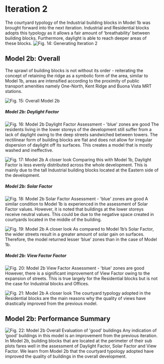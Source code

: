 # Iteration 2
The courtyard typology of the Industrial building blocks in Model 1b was brought forward into the next iteration. Industrial and Residential blocks adopts this typology as it allows a fair amount of ‘breathability’ between building blocks. Furthermore, daylight is able to reach deeper areas of these blocks. 
![Fig. 14: Generating Iteration 2](imgs/Iteration2.jpg)

## Model 2b: Overall
The sprawl of building blocks is not without its order - reiterating the concept of retaining the ridge as a symbolic form of the area, similar to Model 1b, areas are intensified according to the proximity of public transport amenities namely One-North, Kent Ridge and Buona Vista MRT stations. 

![Fig. 15: Overall Model 2b](imgs/Iteration2b_Overall.jpg)

##### Model 2b: Daylight Factor
![Fig. 16: Model 2b Daylight Factor Assessment - 'blue' zones are good](imgs/Iteration2b_Daylight_factor.jpg)
The residents living in the lower storeys of the development still suffer from a lack of daylight owing to the deep streets sandwiched between towers. The rectilinear form of building blocks are flat and does not allow for irregular dispersion of daylight off its surfaces. This creates a model that is mostly washed and ineffective. 

![Fig. 17: Model 2b A closer look](imgs/Iteration2b_Zoom_Daylight_factor.jpg)
Comparing this with Model 1b, Daylight Factor is less evenly distributed across the whole development. This is mainly due to the tall Industrial building blocks located at the Eastern side of the development. 

##### Model 2b: Solar Factor
![Fig. 18: Model 2b Solar Factor Assessment - 'blue' zones are good](imgs/Iteration2b_Solar_factor.jpg)
A similar condition to Model 1b is experienced in the assessment of Solar Factor values. However, it is noted that buildings at the lower storeys receive neutral values. This could be due to the negative space created in courtyards located in the middle of the building. 

![Fig. 19: Model 2b A closer look](imgs/Iteration2b_Zoom_Solar_factor.jpg)
As compared to Model 1b’s Solar Factor, the wider streets result in a greater amount of solar gain on surfaces. Therefore, the model returned lesser ‘blue’ zones than in the case of Model 1b. 

##### Model 2b: View Factor Factor
![Fig. 20: Model 2b View Factor Assessment - 'blue' zones are good](imgs/Iteration2b_View_factor.jpg)
However, there is a significant improvement of View Factor owing to the expansion of streets. This is true largely for the Residential blocks but is not the case for Industrial blocks and Offices. 

![Fig. 21: Model 2b A closer look](imgs/Iteration2b_Zoom_View_factor.jpg)
The courtyard typology adopted in the Residential blocks are the main reasons why the quality of views have drastically improved from the previous model. 

## Model 2b: Performance Summary
![Fig. 22: Model 2b Overall Evaluation of 'good' buildings](imgs/Iteration2b_Good_Building.jpg)
Any indication of ‘good’ buildings in this model is an improvement from the previous iteration. In Model 2b, building blocks that are located at the perimeter of their sub plots fares well in the assessment of Daylight Factor, Solar Factor and View Factor. We learn from Model 2b that the courtyard typology adopted have improved the quality of buildings in the overall development. 

